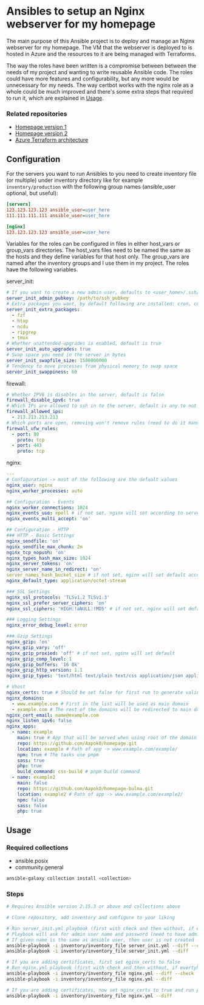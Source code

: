 # Ansibles to setup an Nginx webserver for my homepage

The main purpose of this Ansible project is to deploy and manage an Nginx webserver for my homepage. The VM that the webserver is deployed to is hosted in Azure and the resources to it are being managed with Terraforms.

The way the roles have been written is a compromise between between the needs of my project and wanting to write reusable Ansible code. The roles could have more features and configurability, but any more would be unnecessary for my needs. The way certbot works with the nginx role as a whole could be much improved and there's some extra steps that required to run it, which are explained in [Usage](#Usage).

### Related repositories

- [Homepage version 1](https://github.com/Aapok0/homepage)
- [Homepage version 2](https://github.com/Aapok0/homepage-bulma)
- [Azure Terraform architecture](https://github.com/Aapok0/azure-tf-architecture)

## Configuration

For the servers you want to run Ansibles to you need to create inventory file (or multiple) under inventory directory like for example `inventory/production` with the following group names (ansible_user optional, but useful):

```ini
[servers]
123.123.123.123 ansible_user=user_here
111.111.111.111 ansible_user=user_here

[nginx]
123.123.123.123 ansible_user=user_here
```

Variables for the roles can be configured in files in either host_vars or group_vars directories. The host_vars files need to be named the same as the hosts and they define variables for that host only. The group_vars are named after the inventory groups and I use them in my project. The roles have the following variables.

server_init:

```yaml
# If you want to create a new admin user, defaults to <user_home>/.ssh/id_rsa.pub
server_init_admin_pubkey: /path/to/ssh_pubkey
# Extra packages you want, by default following are installed: cron, curl, git, grep, less, rsync, unattended-upgrades and vim
server_init_extra_packages:
  - fzf
  - htop
  - ncdu
  - ripgrep
  - tmux
# Whether unattended-upgrades is enabled, default is true
server_init_auto_upgrades: true
# Swap space you need in the server in bytes
server_init_swapfile_size: 1500000000
# Tendency to move processes from physical memory to swap space
server_init_swappiness: 60
```

firewall:

```yaml
# Whether IPV6 is disables in the server, default is false
firewall_disable_ipv6: true
# Which IPs are allowed to ssh in to the server, default is any to not lose access, if variable is not set
firewall_allowed_ips:
  - 213.213.213.213
# Which ports are open, removing won't remove rules (need to do it manually)
firewall_ufw_rules:
  - port: 80
    proto: tcp
  - port: 443
    proto: tcp
```

nginx:

```yaml
---
# Configuration -> most of the following are the default values
nginx_user: nginx
nginx_worker_processes: auto

## Configuration - Events
nginx_worker_connections: 1024
nginx_events_use: epoll # if not set, nginx will set according to server's OS
nginx_events_multi_accept: 'on'

## Configuration - HTTP
### HTTP - Basic Settings
nginx_sendfile: 'on'
nginx_sendfile_max_chunk: 2m
nginx_tcp_nopush: 'on'
nginx_types_hash_max_size: 1024
nginx_server_tokens: 'on'
nginx_server_name_in_redirect: 'on'
server_names_hash_bucket_size # if not set, nginx will set default according to server
nginx_default_type: application/octet-stream

### SSL Settings
nginx_ssl_protocols: 'TLSv1.2 TLSv1.3'
nginx_ssl_prefer_server_ciphers: 'on'
nginx_ssl_ciphers: 'HIGH:!aNULL:!MD5' # if not set, nginx will set default

### Logging Settings
nginx_error_debug_level: error

### Gzip Settings
nginx_gzip: 'on'
nginx_gzip_vary: 'off'
nginx_gzip_proxied: 'off' # if not set, nginx will set default
nginx_gzip_comp_level: 1
nginx_gzip_buffers: '16 8k'
nginx_gzip_http_version: 1.1
nginx_gzip_types: 'text/html text/plain text/css application/json application/javascript text/xml application/xml application/xml+rss text/javascript'

# Vhost
nginx_certs: true # Should be set false for first run to generate valid nginx config
nginx_domains:
  - www.example.com # First in the list will be used as main domain
  - example.com # The rest of the domains will be redirected to main domain
nginx_cert_email: name@example.com
nginx_listen_ipv6: false
nginx_apps:
  - name: example
    main: true # App that will be served when using root of the domain
    repo: https://github.com/Aapok0/homepage.git
    location: example # Path of app -> www.example.com/example/
    npm: true # The tasks use pnpm
    sass: true
    php: true
    build_command: css-build # pnpm build command
  - name: example2
    main: false
    repo: https://github.com/Aapok0/homepage-bulma.git
    location: example2 # Path of app -> www.example.com/example2/
    npm: false
    sass: false
    php: true
```

## Usage

### Required collections

- ansible.posix
- community.general

```bash
ansible-galaxy collection install <collection>
```

### Steps

```bash
# Requires Ansible version 2.15.3 or above and collections above

# Clone repository, add inventory and configure to your liking

# Run server_init.yml playbook (first with check and then without, if evertyhing looks fine)
# Playbook will ask for admin user name and password (need to have admin other than root)
# If given name is the same as ansible user, then user is not created -> make sure the user has ssh public key in server already
ansible-playbook -i inventory/inventory_file server_init.yml --diff --check
ansible-playbook -i inventory/inventory_file server_init.yml --diff

# If you are adding certificates, first set nginx_certs to false
# Run nginx.yml playbook (first with check and then without, if evertyhing looks fine)
ansible-playbook -i inventory/inventory_file nginx.yml --diff --check
ansible-playbook -i inventory/inventory_file nginx.yml --diff

# If you are adding certificates, now set nginx_certs to true and run playbook again
ansible-playbook -i inventory/inventory_file nginx.yml --diff
```
